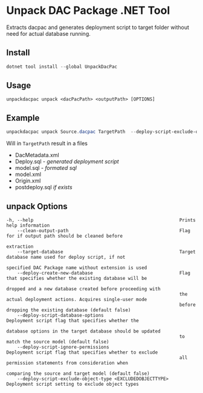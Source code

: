 # Unpack DAC Package .NET Tool

Extracts dacpac and generates deployment script to target folder without need for actual database running.

## Install

```PowerShell
dotnet tool install --global UnpackDacPac
```

## Usage

`unpackdacpac unpack <dacPacPath> <outputPath> [OPTIONS]`

## Example

```PowerShell
unpackdacpac unpack Source.dacpac TargetPath  --deploy-script-exclude-object-type Users --deploy-script-exclude-object-type Logins --deploy-script-exclude-object-type RoleMembership
```

Will in `TargetPath` result in a files

- DacMetadata.xml
- Deploy.sql - *generated deployment script*
- model.sql - *formated sql*
- model.xml
- Origin.xml
- postdeploy.sql *if exists*

## unpack Options

```
-h, --help                                                      Prints help information
    --clean-output-path                                         Flag for if output path should be cleaned before
                                                                extraction
    --target-database                                           Target database name used for deploy script, if not
                                                                specified DAC Package name without extension is used
    --deploy-create-new-database                                Flag that specifies whether the existing database will be
                                                                dropped and a new database created before proceeding with
                                                                the actual deployment actions. Acquires single-user mode
                                                                before dropping the existing database (default false)
    --deploy-script-database-options                            Deployment script flag that specifies whether the
                                                                database options in the target database should be updated
                                                                to match the source model (default false)
    --deploy-script-ignore-permissions                          Deployment script flag that specifies whether to exclude
                                                                all permission statements from consideration when
                                                                comparing the source and target model (default false)
    --deploy-script-exclude-object-type <EXCLUDEDOBJECTTYPE>    Deployment script setting to exclude object types
```